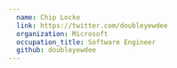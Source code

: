 ```yaml
---
  name: Chip Locke
  link: https://twitter.com/doubleyewdee
  organization: Microsoft
  occupation_title: Software Engineer
  github: doubleyewdee
---
```

